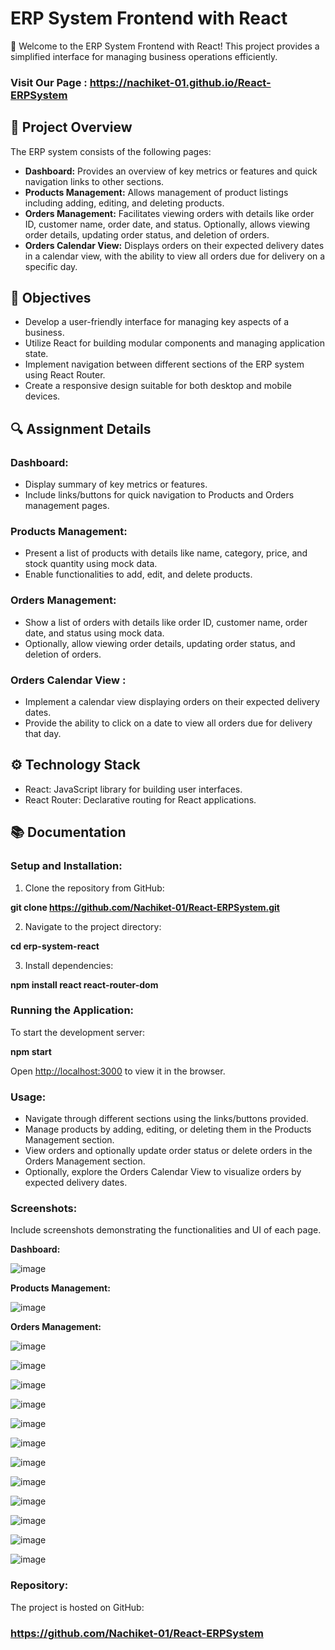 # ERP System Frontend with React

🚀 Welcome to the ERP System Frontend with React! This project provides a simplified interface for managing business operations efficiently.

### Visit Our Page : https://nachiket-01.github.io/React-ERPSystem

## 📝 Project Overview

The ERP system consists of the following pages:

- **Dashboard:** Provides an overview of key metrics or features and quick navigation links to other sections.
- **Products Management:** Allows management of product listings including adding, editing, and deleting products.
- **Orders Management:** Facilitates viewing orders with details like order ID, customer name, order date, and status. Optionally, allows viewing order details, updating order status, and deletion of orders.
- **Orders Calendar View:** Displays orders on their expected delivery dates in a calendar view, with the ability to view all orders due for delivery on a specific day.

## 🎯 Objectives

- Develop a user-friendly interface for managing key aspects of a business.
- Utilize React for building modular components and managing application state.
- Implement navigation between different sections of the ERP system using React Router.
- Create a responsive design suitable for both desktop and mobile devices.

## 🔍 Assignment Details

### Dashboard:
- Display summary of key metrics or features.
- Include links/buttons for quick navigation to Products and Orders management pages.

### Products Management:
- Present a list of products with details like name, category, price, and stock quantity using mock data.
- Enable functionalities to add, edit, and delete products.

### Orders Management:
- Show a list of orders with details like order ID, customer name, order date, and status using mock data.
- Optionally, allow viewing order details, updating order status, and deletion of orders.

### Orders Calendar View :
- Implement a calendar view displaying orders on their expected delivery dates.
- Provide the ability to click on a date to view all orders due for delivery that day.

## ⚙️ Technology Stack

- React: JavaScript library for building user interfaces.
- React Router: Declarative routing for React applications.


## 📚 Documentation

### Setup and Installation:

1. Clone the repository from GitHub:

**git clone https://github.com/Nachiket-01/React-ERPSystem.git**

2. Navigate to the project directory:

**cd erp-system-react**

3. Install dependencies:
   
**npm install react react-router-dom**

### Running the Application:

To start the development server:

**npm start**

Open [http://localhost:3000](http://localhost:3000) to view it in the browser.

### Usage:

- Navigate through different sections using the links/buttons provided.
- Manage products by adding, editing, or deleting them in the Products Management section.
- View orders and optionally update order status or delete orders in the Orders Management section.
- Optionally, explore the Orders Calendar View to visualize orders by expected delivery dates.

### Screenshots:

Include screenshots demonstrating the functionalities and UI of each page.

**Dashboard:**

![image](https://github.com/Nachiket-01/React-ERPSystem/assets/65771120/94075c29-e830-4ecb-b3de-97e7fd6f83a9)


**Products Management:**

![image](https://github.com/Nachiket-01/React-ERPSystem/assets/65771120/b441357b-f43b-4b72-b096-aabd4a410b72)


**Orders Management:**

![image](https://github.com/Nachiket-01/React-ERPSystem/assets/65771120/7ae1739b-9dea-4682-b86f-b20efdea9f0d)

![image](https://github.com/Nachiket-01/React-ERPSystem/assets/65771120/2d432b98-bfdb-4a18-beb6-34bb075f4159)

![image](https://github.com/Nachiket-01/React-ERPSystem/assets/65771120/0f1c2166-5841-41ed-8bc5-eff7208596b1)

![image](https://github.com/Nachiket-01/React-ERPSystem/assets/65771120/07e118c3-497d-40d4-9663-abc6c1f0d90e)

![image](https://github.com/Nachiket-01/React-ERPSystem/assets/65771120/a1a1a344-2369-4c39-8dc6-359ed58ef8f7)

![image](https://github.com/Nachiket-01/React-ERPSystem/assets/65771120/8d3df869-1658-4d4c-9b23-dbed2cca09f2)

![image](https://github.com/Nachiket-01/React-ERPSystem/assets/65771120/0f06ba5a-05bd-4796-aa8e-ee141a1add41)

![image](https://github.com/Nachiket-01/React-ERPSystem/assets/65771120/c4d73292-c9fe-4d63-9991-f5b07db49b7d)

![image](https://github.com/Nachiket-01/React-ERPSystem/assets/65771120/6d4dd900-6ebe-48be-8c59-b81c6ae81925)

![image](https://github.com/Nachiket-01/React-ERPSystem/assets/65771120/6ae4f2fe-8cce-4ff8-8172-a2af86465c7b)

![image](https://github.com/Nachiket-01/React-ERPSystem/assets/65771120/c5085f30-755e-4d48-89e4-a46d98193e3e)

![image](https://github.com/Nachiket-01/React-ERPSystem/assets/65771120/3aee5a6a-b254-494a-b299-36be14aab5bb)



### Repository:

The project is hosted on GitHub: 
### https://github.com/Nachiket-01/React-ERPSystem


